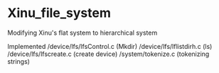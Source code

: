 # Xinu_file_system
Modifying Xinu's flat system to hierarchical system

Implemented 
/device/lfs/lfsControl.c (Mkdir)
/device/lfs/lflistdirh.c (ls)
/device/lfs/lfscreate.c (create device)
/system/tokenize.c (tokenizing strings) 
